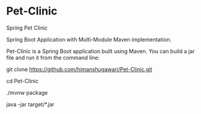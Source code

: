 # Pet-Clinic
Spring Pet Clinic

Spring Boot Application with Multi-Module Maven implementation.

Pet-Clinic is a Spring Boot application built using Maven. You can build a jar file and run it from the command line:

git clone https://github.com/himanshugawari/Pet-Clinic.git

cd Pet-Clinic

./mvnw package

java -jar target/*.jar
